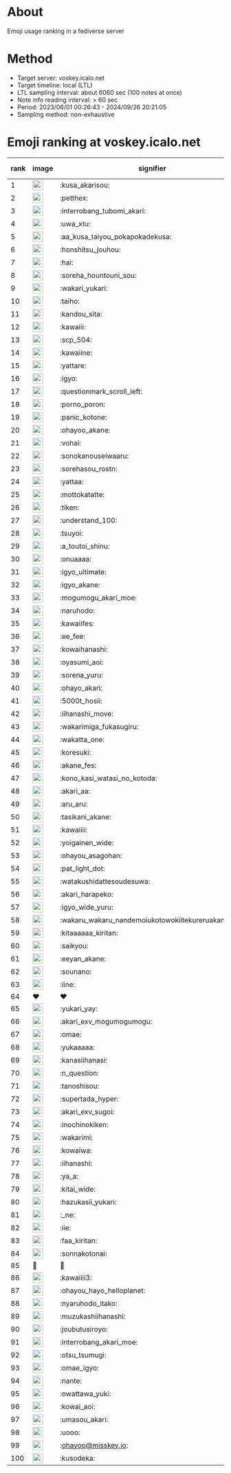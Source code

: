 # About
Emoji usage ranking in a fediverse server

# Method
- Target server: voskey.icalo.net
- Target timeline: local (LTL)
- LTL sampling interval: about 6060 sec (100 notes at once)
- Note info reading interval: > 60 sec
- Period: 2023/06/01 00:26:43 - 2024/09/26 20:21:05 
- Sampling method: non-exhaustive

# Emoji ranking at voskey.icalo.net

|rank|image|signifier|type|frequency score|
|----|----|----|----|----|
|1|<img height="24" src="https://voskey.icalo.net/emoji/kusa_akarisou.webp">|:kusa_akarisou:|custom|32203|
|2|<img height="24" src="https://voskey.icalo.net/emoji/petthex.webp">|:petthex:|custom|24431|
|3|<img height="24" src="https://voskey.icalo.net/emoji/interrobang_tubomi_akari.webp">|:interrobang_tubomi_akari:|custom|12939|
|4|<img height="24" src="https://voskey.icalo.net/emoji/uwa_xtu.webp">|:uwa_xtu:|custom|12240|
|5|<img height="24" src="https://voskey.icalo.net/emoji/aa_kusa_taiyou_pokapokadekusa.webp">|:aa_kusa_taiyou_pokapokadekusa:|custom|10104|
|6|<img height="24" src="https://voskey.icalo.net/emoji/honshitsu_jouhou.webp">|:honshitsu_jouhou:|custom|9551|
|7|<img height="24" src="https://voskey.icalo.net/emoji/hai.webp">|:hai:|custom|8196|
|8|<img height="24" src="https://voskey.icalo.net/emoji/soreha_hountouni_sou.webp">|:soreha_hountouni_sou:|custom|7225|
|9|<img height="24" src="https://voskey.icalo.net/emoji/wakari_yukari.webp">|:wakari_yukari:|custom|6966|
|10|<img height="24" src="https://voskey.icalo.net/emoji/taiho.webp">|:taiho:|custom|6806|
|11|<img height="24" src="https://voskey.icalo.net/emoji/kandou_sita.webp">|:kandou_sita:|custom|6354|
|12|<img height="24" src="https://voskey.icalo.net/emoji/kawaiii.webp">|:kawaiii:|custom|6284|
|13|<img height="24" src="https://voskey.icalo.net/emoji/scp_504.webp">|:scp_504:|custom|5852|
|14|<img height="24" src="https://voskey.icalo.net/emoji/kawaiine.webp">|:kawaiine:|custom|4849|
|15|<img height="24" src="https://voskey.icalo.net/emoji/yattare.webp">|:yattare:|custom|4669|
|16|<img height="24" src="https://voskey.icalo.net/emoji/igyo.webp">|:igyo:|custom|4638|
|17|<img height="24" src="https://voskey.icalo.net/emoji/questionmark_scroll_left.webp">|:questionmark_scroll_left:|custom|4608|
|18|<img height="24" src="https://voskey.icalo.net/emoji/porno_poron.webp">|:porno_poron:|custom|4460|
|19|<img height="24" src="https://voskey.icalo.net/emoji/panic_kotone.webp">|:panic_kotone:|custom|4420|
|20|<img height="24" src="https://voskey.icalo.net/emoji/ohayoo_akane.webp">|:ohayoo_akane:|custom|4398|
|21|<img height="24" src="https://voskey.icalo.net/emoji/vohai.webp">|:vohai:|custom|4252|
|22|<img height="24" src="https://voskey.icalo.net/emoji/sonokanouseiwaaru.webp">|:sonokanouseiwaaru:|custom|4242|
|23|<img height="24" src="https://voskey.icalo.net/emoji/sorehasou_rostn.webp">|:sorehasou_rostn:|custom|4147|
|24|<img height="24" src="https://voskey.icalo.net/emoji/yattaa.webp">|:yattaa:|custom|3830|
|25|<img height="24" src="https://voskey.icalo.net/emoji/mottokatatte.webp">|:mottokatatte:|custom|3711|
|26|<img height="24" src="https://voskey.icalo.net/emoji/tiken.webp">|:tiken:|custom|3681|
|27|<img height="24" src="https://voskey.icalo.net/emoji/understand_100.webp">|:understand_100:|custom|3652|
|28|<img height="24" src="https://voskey.icalo.net/emoji/tsuyoi.webp">|:tsuyoi:|custom|3458|
|29|<img height="24" src="https://voskey.icalo.net/emoji/a_toutoi_shinu.webp">|:a_toutoi_shinu:|custom|3428|
|30|<img height="24" src="https://voskey.icalo.net/emoji/onuaaaa.webp">|:onuaaaa:|custom|3139|
|31|<img height="24" src="https://voskey.icalo.net/emoji/igyo_ultimate.webp">|:igyo_ultimate:|custom|3048|
|32|<img height="24" src="https://voskey.icalo.net/emoji/igyo_akane.webp">|:igyo_akane:|custom|3016|
|33|<img height="24" src="https://voskey.icalo.net/emoji/mogumogu_akari_moe.webp">|:mogumogu_akari_moe:|custom|2932|
|34|<img height="24" src="https://voskey.icalo.net/emoji/naruhodo.webp">|:naruhodo:|custom|2896|
|35|<img height="24" src="https://voskey.icalo.net/emoji/kawaiifes.webp">|:kawaiifes:|custom|2872|
|36|<img height="24" src="https://voskey.icalo.net/emoji/ee_fee.webp">|:ee_fee:|custom|2766|
|37|<img height="24" src="https://voskey.icalo.net/emoji/kowaihanashi.webp">|:kowaihanashi:|custom|2747|
|38|<img height="24" src="https://voskey.icalo.net/emoji/oyasumi_aoi.webp">|:oyasumi_aoi:|custom|2694|
|39|<img height="24" src="https://voskey.icalo.net/emoji/sorena_yuru.webp">|:sorena_yuru:|custom|2686|
|40|<img height="24" src="https://voskey.icalo.net/emoji/ohayo_akari.webp">|:ohayo_akari:|custom|2593|
|41|<img height="24" src="https://voskey.icalo.net/emoji/5000t_hosii.webp">|:5000t_hosii:|custom|2553|
|42|<img height="24" src="https://voskey.icalo.net/emoji/iihanashi_move.webp">|:iihanashi_move:|custom|2455|
|43|<img height="24" src="https://voskey.icalo.net/emoji/wakarimiga_fukasugiru.webp">|:wakarimiga_fukasugiru:|custom|2454|
|44|<img height="24" src="https://voskey.icalo.net/emoji/wakatta_one.webp">|:wakatta_one:|custom|2347|
|45|<img height="24" src="https://voskey.icalo.net/emoji/koresuki.webp">|:koresuki:|custom|2316|
|46|<img height="24" src="https://voskey.icalo.net/emoji/akane_fes.webp">|:akane_fes:|custom|2305|
|47|<img height="24" src="https://voskey.icalo.net/emoji/kono_kasi_watasi_no_kotoda.webp">|:kono_kasi_watasi_no_kotoda:|custom|2286|
|48|<img height="24" src="https://voskey.icalo.net/emoji/akari_aa.webp">|:akari_aa:|custom|2274|
|49|<img height="24" src="https://voskey.icalo.net/emoji/aru_aru.webp">|:aru_aru:|custom|2268|
|50|<img height="24" src="https://voskey.icalo.net/emoji/tasikani_akane.webp">|:tasikani_akane:|custom|2260|
|51|<img height="24" src="https://voskey.icalo.net/emoji/kawaiiii.webp">|:kawaiiii:|custom|2235|
|52|<img height="24" src="https://voskey.icalo.net/emoji/yoigainen_wide.webp">|:yoigainen_wide:|custom|2199|
|53|<img height="24" src="https://voskey.icalo.net/emoji/ohayou_asagohan.webp">|:ohayou_asagohan:|custom|2155|
|54|<img height="24" src="https://voskey.icalo.net/emoji/pat_light_dot.webp">|:pat_light_dot:|custom|2151|
|55|<img height="24" src="https://voskey.icalo.net/emoji/watakushidattesoudesuwa.webp">|:watakushidattesoudesuwa:|custom|2147|
|56|<img height="24" src="https://voskey.icalo.net/emoji/akari_harapeko.webp">|:akari_harapeko:|custom|2099|
|57|<img height="24" src="https://voskey.icalo.net/emoji/igyo_wide_yuru.webp">|:igyo_wide_yuru:|custom|2081|
|58|<img height="24" src="https://voskey.icalo.net/emoji/wakaru_wakaru_nandemoiukotowokiitekureruakanetyan.webp">|:wakaru_wakaru_nandemoiukotowokiitekureruakanetyan:|custom|2049|
|59|<img height="24" src="https://voskey.icalo.net/emoji/kitaaaaaa_kiritan.webp">|:kitaaaaaa_kiritan:|custom|2041|
|60|<img height="24" src="https://voskey.icalo.net/emoji/saikyou.webp">|:saikyou:|custom|2022|
|61|<img height="24" src="https://voskey.icalo.net/emoji/eeyan_akane.webp">|:eeyan_akane:|custom|2018|
|62|<img height="24" src="https://voskey.icalo.net/emoji/sounano.webp">|:sounano:|custom|1989|
|63|<img height="24" src="https://voskey.icalo.net/emoji/iine.webp">|:iine:|custom|1893|
|64|❤|❤|unicode|1888|
|65|<img height="24" src="https://voskey.icalo.net/emoji/yukari_yay.webp">|:yukari_yay:|custom|1814|
|66|<img height="24" src="https://voskey.icalo.net/emoji/akari_exv_mogumogumogu.webp">|:akari_exv_mogumogumogu:|custom|1810|
|67|<img height="24" src="https://voskey.icalo.net/emoji/omae.webp">|:omae:|custom|1766|
|68|<img height="24" src="https://voskey.icalo.net/emoji/yukaaaaa.webp">|:yukaaaaa:|custom|1765|
|69|<img height="24" src="https://voskey.icalo.net/emoji/kanasiihanasi.webp">|:kanasiihanasi:|custom|1709|
|70|<img height="24" src="https://voskey.icalo.net/emoji/n_question.webp">|:n_question:|custom|1708|
|71|<img height="24" src="https://voskey.icalo.net/emoji/tanoshisou.webp">|:tanoshisou:|custom|1706|
|72|<img height="24" src="https://voskey.icalo.net/emoji/supertada_hyper.webp">|:supertada_hyper:|custom|1698|
|73|<img height="24" src="https://voskey.icalo.net/emoji/akari_exv_sugoi.webp">|:akari_exv_sugoi:|custom|1649|
|74|<img height="24" src="https://voskey.icalo.net/emoji/inochinokiken.webp">|:inochinokiken:|custom|1647|
|75|<img height="24" src="https://voskey.icalo.net/emoji/wakarimi.webp">|:wakarimi:|custom|1640|
|76|<img height="24" src="https://voskey.icalo.net/emoji/kowaiwa.webp">|:kowaiwa:|custom|1603|
|77|<img height="24" src="https://voskey.icalo.net/emoji/iihanashi.webp">|:iihanashi:|custom|1554|
|78|<img height="24" src="https://voskey.icalo.net/emoji/ya_a.webp">|:ya_a:|custom|1553|
|79|<img height="24" src="https://voskey.icalo.net/emoji/kitai_wide.webp">|:kitai_wide:|custom|1549|
|80|<img height="24" src="https://voskey.icalo.net/emoji/hazukasii_yukari.webp">|:hazukasii_yukari:|custom|1512|
|81|<img height="24" src="https://voskey.icalo.net/emoji/_ne.webp">|:_ne:|custom|1453|
|82|<img height="24" src="https://voskey.icalo.net/emoji/iie.webp">|:iie:|custom|1444|
|83|<img height="24" src="https://voskey.icalo.net/emoji/faa_kiritan.webp">|:faa_kiritan:|custom|1443|
|84|<img height="24" src="https://voskey.icalo.net/emoji/sonnakotonai.webp">|:sonnakotonai:|custom|1434|
|85|🤔|🤔|unicode|1430|
|86|<img height="24" src="https://voskey.icalo.net/emoji/kawaiiii3.webp">|:kawaiiii3:|custom|1426|
|87|<img height="24" src="https://voskey.icalo.net/emoji/ohayou_hayo_helloplanet.webp">|:ohayou_hayo_helloplanet:|custom|1416|
|88|<img height="24" src="https://voskey.icalo.net/emoji/nyaruhodo_itako.webp">|:nyaruhodo_itako:|custom|1404|
|89|<img height="24" src="https://voskey.icalo.net/emoji/muzukashiihanashi.webp">|:muzukashiihanashi:|custom|1380|
|90|<img height="24" src="https://voskey.icalo.net/emoji/joubutusiroyo.webp">|:joubutusiroyo:|custom|1371|
|91|<img height="24" src="https://voskey.icalo.net/emoji/interrobang_akari_moe.webp">|:interrobang_akari_moe:|custom|1353|
|92|<img height="24" src="https://voskey.icalo.net/emoji/otsu_tsumugi.webp">|:otsu_tsumugi:|custom|1306|
|93|<img height="24" src="https://voskey.icalo.net/emoji/omae_igyo.webp">|:omae_igyo:|custom|1290|
|94|<img height="24" src="https://voskey.icalo.net/emoji/nante.webp">|:nante:|custom|1286|
|95|<img height="24" src="https://voskey.icalo.net/emoji/owattawa_yuki.webp">|:owattawa_yuki:|custom|1263|
|96|<img height="24" src="https://voskey.icalo.net/emoji/kowai_aoi.webp">|:kowai_aoi:|custom|1262|
|97|<img height="24" src="https://voskey.icalo.net/emoji/umasou_akari.webp">|:umasou_akari:|custom|1254|
|98|<img height="24" src="https://voskey.icalo.net/emoji/uooo.webp">|:uooo:|custom|1253|
|99|<img height="24" src="https://voskey.icalo.net/emoji/ohayoo.webp">|:ohayoo@misskey.io:|custom|1214|
|100|<img height="24" src="https://voskey.icalo.net/emoji/kusodeka.webp">|:kusodeka:|custom|1204|
